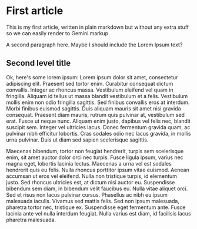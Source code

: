 # First article

This is my first article, written in plain markdown but without any extra stuff so we can easily render to Gemini markup. 

A second paragraph here. Maybe I should include the Lorem Ipsum text? 

## Second level title

Ok, here's some lorem ipsum: Lorem ipsum dolor sit amet, consectetur adipiscing elit. Praesent sed tortor enim. Curabitur consequat dictum convallis. Integer ac rhoncus massa. Vestibulum eleifend vel quam in fringilla. Aliquam id tellus ut massa blandit vestibulum et a felis. Vestibulum mollis enim non odio fringilla sagittis. Sed finibus convallis eros at interdum. Morbi finibus euismod sagittis. Duis aliquam mauris sit amet nisi gravida consequat. Praesent diam mauris, rutrum quis pulvinar at, vestibulum sed erat. Fusce ut neque nunc. Aliquam enim justo, dapibus vel felis nec, blandit suscipit sem. Integer vel ultricies lacus. Donec fermentum gravida quam, ac pulvinar nibh efficitur lobortis. Cras sodales odio nec lacus gravida, in mollis urna pulvinar. Duis ut diam sed sapien scelerisque sagittis.

Maecenas bibendum, tortor non feugiat hendrerit, turpis sem scelerisque enim, sit amet auctor dolor orci nec turpis. Fusce ligula ipsum, varius nec magna eget, lobortis lacinia lectus. Maecenas a urna vel est sodales hendrerit quis eu felis. Nulla rhoncus porttitor ipsum vitae euismod. Aenean accumsan ut eros vel eleifend. Nulla non tristique turpis, id elementum justo. Sed rhoncus ultricies est, at dictum nisi auctor eu. Suspendisse bibendum sem diam, in bibendum velit faucibus eu. Nulla vitae aliquet orci. Sed et risus non lacus pulvinar cursus. Phasellus ac nibh eu ipsum malesuada iaculis. Vivamus sed mattis felis. Sed non ipsum malesuada, pharetra tortor nec, tristique ex. Suspendisse eget fermentum ante. Fusce lacinia ante vel nulla interdum feugiat. Nulla varius est diam, id facilisis lacus pharetra malesuada.
